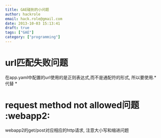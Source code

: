 ```yaml
---
title: GAE碰到的小问题
author: hackrole
email: hack.role@gmail.com
date: 2013-10-03 15:13:41
draft: true
tags: ["GAE"]
category: ["programming"]
---
```




# url匹配失败问题

在app.yaml中配置的url使用的是正则表达式,而不是通配符的形式,
所以要使用.* 代替 *

# request method not allowed问题 :webapp2:

webapp2的get/post对应相应的http请求,
注意大小写和缩进问题
